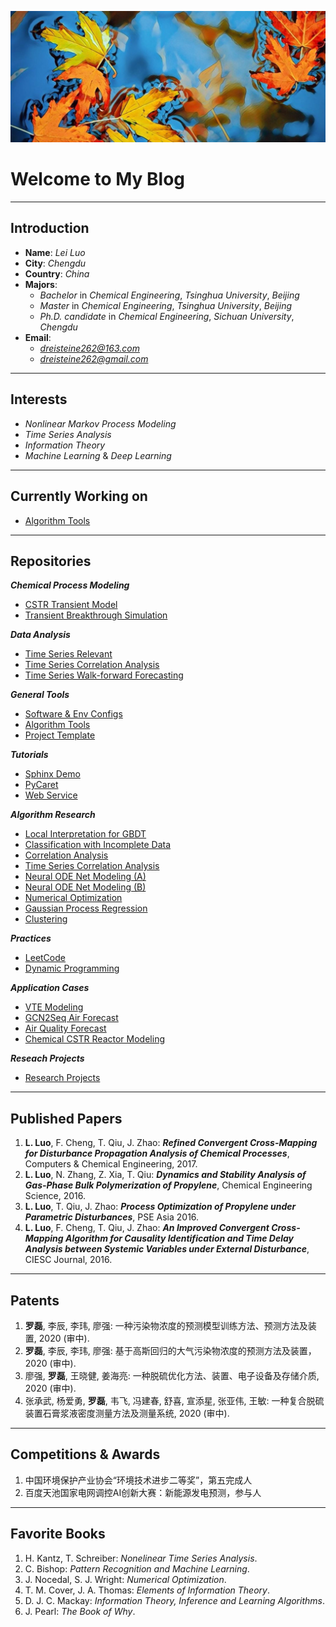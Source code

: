 <script type="text/x-mathjax-config">
    MathJax.Hub.Config({
      tex2jax: {
        skipTags: ['script', 'noscript', 'style', 'textarea', 'pre'],
        inlineMath: [['$','$']]
      }
    });
</script>
<script src="https://cdn.mathjax.org/mathjax/latest/MathJax.js?config=TeX-AMS-MML_HTMLorMML" type="text/javascript"></script>


![封面](img/wall_paper.jpg)


# Welcome to My Blog

***

## Introduction
* **Name**: *Lei Luo*
* **City**: *Chengdu*
* **Country**: *China*
* **Majors**:
  * *Bachelor* in *Chemical Engineering*, *Tsinghua University*, *Beijing*
  * *Master* in *Chemical Engineering*, *Tsinghua University*, *Beijing*
  * *Ph.D. candidate* in *Chemical Engineering*, *Sichuan University*, *Chengdu*
* **Email**:
  * *dreisteine262@163.com*
  * *dreisteine262@gmail.com*

***

## Interests
* *Nonlinear Markov Process Modeling*
* *Time Series Analysis*
* *Information Theory*
* *Machine Learning* & *Deep Learning*

***

## Currently Working on
* [Algorithm Tools](https://github.com/Ulti-Dreisteine/algorithm-tools)

***

## Repositories
***Chemical Process Modeling***
* [CSTR Transient Model](https://github.com/Ulti-Dreisteine/cstr_transient_model)
* [Transient Breakthrough Simulation](https://github.com/Ulti-Dreisteine/transient-breakthrough-simulation)

***Data Analysis***
* [Time Series Relevant](https://github.com/Ulti-Dreisteine/time_series_relevant)
* [Time Series Correlation Analysis](https://ulti-dreisteine.github.io/time-series-correlaltion-analysis/)
* [Time Series Walk-forward Forecasting](https://github.com/Ulti-Dreisteine/time-series-walk-forward-modeling)

***General Tools***
* [Software & Env Configs](https://github.com/Ulti-Dreisteine/software-env-config-notes)
* [Algorithm Tools](https://github.com/Ulti-Dreisteine/algorithm-tools)
* [Project Template](https://github.com/Ulti-Dreisteine/project-template)

***Tutorials***
* [Sphinx Demo](https://github.com/Ulti-Dreisteine/sphinx-demo)
* [PyCaret](https://github.com/Ulti-Dreisteine/PyCaret-tutorial)
* [Web Service](https://github.com/Ulti-Dreisteine/web_service)

***Algorithm Research***
* [Local Interpretation for GBDT](https://ulti-dreisteine.github.io/local-interpretation-for-gbdt/)
* [Classification with Incomplete Data](https://github.com/Ulti-Dreisteine/Classification-with-Incomplete-Data)
* [Correlation Analysis](https://github.com/Ulti-Dreisteine/nonlinear-correlation-analysis)
* [Time Series Correlation Analysis](https://github.com/Ulti-Dreisteine/time-series-correlaltion-analysis)
* [Neural ODE Net Modeling (A)](https://github.com/Ulti-Dreisteine/Neural-ODE-Model-Research)
* [Neural ODE Net Modeling (B)](https://github.com/Ulti-Dreisteine/ode_network)
* [Numerical Optimization](https://github.com/Ulti-Dreisteine/numerical-optimization)
* [Gaussian Process Regression](https://github.com/Ulti-Dreisteine/gaussian-process-regression)
* [Clustering](https://github.com/Ulti-Dreisteine/clustering_algorithm)

***Practices***
* [LeetCode](https://github.com/Ulti-Dreisteine/LeetCode)
* [Dynamic Programming](https://github.com/Ulti-Dreisteine/dynamic_programming)

***Application Cases***
* [VTE Modeling](https://github.com/Ulti-Dreisteine/trauma-patient-VTE-modeling)
* [GCN2Seq Air Forecast](https://github.com/Ulti-Dreisteine/gcn2seq)
* [Air Quality Forecast](https://github.com/Ulti-Dreisteine/time_series_relevant)
* [Chemical CSTR Reactor Modeling](https://github.com/Ulti-Dreisteine/cstr_transient_model)

***Reseach Projects***
* [Research Projects](https://github.com/users/Ulti-Dreisteine/projects/2)

***

## Published Papers
1. **L. Luo**, F. Cheng, T. Qiu, J. Zhao: ***Refined Convergent Cross-Mapping for Disturbance Propagation Analysis of Chemical Processes***, Computers & Chemical Engineering, 2017.  
2. **L. Luo**, N. Zhang, Z. Xia, T. Qiu: ***Dynamics and Stability Analysis of Gas-Phase Bulk Polymerization of Propylene***, Chemical Engineering Science, 2016.
3. **L. Luo**, T. Qiu, J. Zhao: ***Process Optimization of Propylene under Parametric Disturbances***, PSE Asia 2016.
4. **L. Luo**, F. Cheng, T. Qiu, J. Zhao: ***An Improved Convergent Cross-Mapping Algorithm for Causality Identification and Time Delay Analysis between Systemic Variables under External Disturbance***, CIESC Journal, 2016.

***

## Patents
1. **罗磊**, 李辰, 李玮, 廖强: 一种污染物浓度的预测模型训练方法、预测方法及装置, 2020 (审中).
2. **罗磊**, 李辰, 李玮, 廖强: 基于高斯回归的大气污染物浓度的预测方法及装置， 2020 (审中).
3. 廖强, **罗磊**, 王晓健, 姜海亮: 一种脱硫优化方法、装置、电子设备及存储介质, 2020 (审中).
4. 张承武, 杨爱勇, **罗磊**, 韦飞, 冯建春, 舒喜, 宣添星, 张亚伟, 王敏: 一种复合脱硫装置石膏浆液密度测量方法及测量系统, 2020 (审中).

*** 

## Competitions & Awards
1. 中国环境保护产业协会“环境技术进步二等奖”，第五完成人
2. 百度天池国家电网调控AI创新大赛：新能源发电预测，参与人

***

## Favorite Books
1. H. Kantz, T. Schreiber: *Nonelinear Time Series Analysis*.
2. C. Bishop: *Pattern Recognition and Machine Learning*.
3. J. Nocedal, S. J. Wright: *Numerical Optimization*.
4. T. M. Cover, J. A. Thomas: *Elements of Information Theory*.
5. D. J. C. Mackay: *Information Theory, Inference and Learning Algorithms*.
6. J. Pearl: *The Book of Why*.
